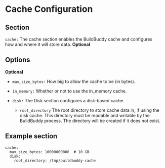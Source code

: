 <!--
{
  "name": "Cache",
  "category": "5eed3e2ace045b343fc0a328",
  "priority": 500
}
-->
# Cache Configuration

## Section

```cache:``` The cache section enables the BuildBuddy cache and configures how and where it will store data. **Optional**

## Options

**Optional**

* ```max_size_bytes:``` How big to allow the cache to be (in bytes).

* ```in_memory:``` Whether or not to use the in_memory cache.

* ```disk:``` The Disk section configures a disk-based cache.

  - ```root_directory``` The root directory to store cache data in, if using the disk cache. This directory must be readable and writable by the BuildBuddy process. The directory will be created if it does not exist.

## Example section
```
cache:
  max_size_bytes: 10000000000  # 10 GB
  disk:
    root_directory: /tmp/buildbuddy-cache
```